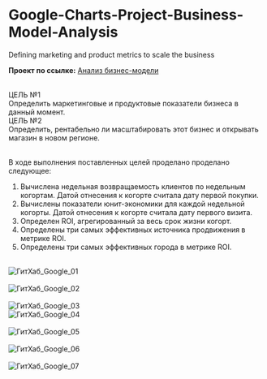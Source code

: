 # Google-Charts-Project-Business-Model-Analysis
Defining marketing and product metrics to scale the business

**Проект по ссылке:** [Анализ бизнес-модели](https://docs.google.com/spreadsheets/d/1mDqE4JL21DRTXcbUXxI26Ae4zsWSiDiP14mlSnCoflg/edit#gid=1110951296)<br><br>

ЦЕЛЬ №1<br>
Определить маркетинговые и продуктовые показатели бизнеса в данный момент.<br>
ЦЕЛЬ №2<br>
Определить, рентабельно ли масштабировать этот бизнес и открывать магазин в новом регионе.<br><br>

В ходе выполнения поставленных целей проделано проделано следующее:<br>

1. Вычислена недельная возвращаемость клиентов по недельным когортам. Датой отнесения к когорте считала дату первой покупки.<br>
2. Вычислены показатели юнит-экономики для каждой недельной когорты. Датой отнесения к когорте считала дату первого визита.<br>
3. Определен ROI, агрегированный за весь срок жизни когорт.<br>
4. Определены три самых эффективных источника продвижения в метрике ROI.<br>
5. Определены три самых эффективных города в метрике ROI.<br><br>


![ГитХаб_Google_01](https://user-images.githubusercontent.com/110056199/214867763-92296159-6d51-4d49-bd90-e36b5bab1490.jpg)
<br><br>
![ГитХаб_Google_02](https://user-images.githubusercontent.com/110056199/214867799-a34eaf7f-555c-49fb-b1c2-c81df262250f.jpg)
<br><br>
![ГитХаб_Google_03](https://user-images.githubusercontent.com/110056199/214866719-f82567a1-4381-4ad5-981f-c4aa7bc47c0e.jpg)
<br>
![ГитХаб_Google_04](https://user-images.githubusercontent.com/110056199/214866756-df3f7b51-530d-4bd2-ba7e-daec7abd672b.jpg)
<br><br>
![ГитХаб_Google_05](https://user-images.githubusercontent.com/110056199/214866815-1da59203-d1ec-456d-930a-e366afde5f24.jpg)
<br><br>
![ГитХаб_Google_06](https://user-images.githubusercontent.com/110056199/214866906-60e2c343-b3e0-4a93-b971-39c70c79bce6.jpg)
<br><br>
![ГитХаб_Google_07](https://user-images.githubusercontent.com/110056199/214866974-52c32b52-8497-4af9-a458-ddc16dde7b95.jpg)
<br><br>
